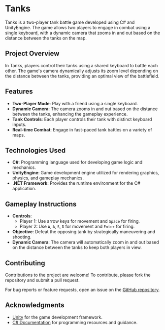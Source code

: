 # Tanks

Tanks is a two-player tank battle game developed using C# and UnityEngine. The game allows two players to engage in combat using a single keyboard, with a dynamic camera that zooms in and out based on the distance between the tanks on the map.

## Project Overview

In Tanks, players control their tanks using a shared keyboard to battle each other. The game's camera dynamically adjusts its zoom level depending on the distance between the tanks, providing an optimal view of the battlefield.

## Features

- **Two-Player Mode**: Play with a friend using a single keyboard.
- **Dynamic Camera**: The camera zooms in and out based on the distance between the tanks, enhancing the gameplay experience.
- **Tank Controls**: Each player controls their tank with distinct keyboard inputs.
- **Real-time Combat**: Engage in fast-paced tank battles on a variety of maps.

## Technologies Used

- **C#**: Programming language used for developing game logic and mechanics.
- **UnityEngine**: Game development engine utilized for rendering graphics, physics, and gameplay mechanics.
- **.NET Framework**: Provides the runtime environment for the C# application.

## Gameplay Instructions

- **Controls**: 
  - Player 1: Use arrow keys for movement and `Space` for firing.
  - Player 2: Use `W`, `A`, `S`, `D` for movement and `Enter` for firing.
- **Objective**: Defeat the opposing tank by strategically maneuvering and shooting.
- **Dynamic Camera**: The camera will automatically zoom in and out based on the distance between the tanks to keep both players in view.

## Contributing

Contributions to the project are welcome! To contribute, please fork the repository and submit a pull request.

For bug reports or feature requests, open an issue on the [GitHub repository](https://github.com/tufanozkan/tanks).

## Acknowledgments

- [Unity](https://unity.com) for the game development framework.
- [C# Documentation](https://docs.microsoft.com/en-us/dotnet/csharp/) for programming resources and guidance.

